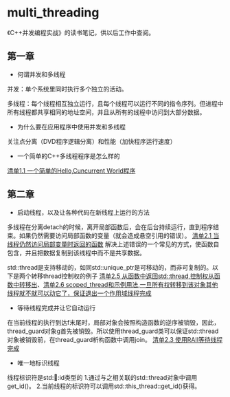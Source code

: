# multi_threading
《C++并发编程实战》的读书笔记，供以后工作中查阅。
## 第一章
- 何谓并发和多线程

并发：单个系统里同时执行多个独立的活动。

多线程：每个线程相互独立运行，且每个线程可以运行不同的指令序列。但进程中所有线程都共享相同的地址空间，并且从所有的线程中访问到大部分数据。

- 为什么要在应用程序中使用并发和多线程

关注点分离（DVD程序逻辑分离）和性能（加快程序运行速度）

- 一个简单的C++多线程程序是怎么样的

[清单1.1 一个简单的Hello,Cuncurrent World程序](https://github.com/xuyicpp/multi_threading/blob/master/chapter01/example1_1.cpp)

## 第二章
- 启动线程，以及让各种代码在新线程上运行的方法

多线程在分离detach的时候，离开局部函数后，会在后台持续运行，直到程序结束。如果仍然需要访问局部函数的变量（就会造成悬空引用的错误）。
[清单2.1 当线程仍然访问局部变量时返回的函数]()
解决上述错误的一个常见的方式，使函数自包含，并且把数据复制到该线程中而不是共享数据。

std::thread是支持移动的，如同std::unique_ptr是可移动的，而非可复制的。以下是两个转移thread控制权的例子
[清单2.5 从函数中返回std::thread,控制权从函数中转移出]()、[清单2.6 scoped_thread和示例用法,一旦所有权转移到该对象其他线程就不就可以动它了，保证退出一个作用域线程完成]()
- 等待线程完成并让它自动运行

在当前线程的执行到达f末尾时，局部对象会按照构造函数的逆序被销毁，因此，thread_guard对象g首先被销毁。所以使用thread_guard类可以保证std::thread对象被销毁前，在thread_guard析构函数中调用join。
[清单2.3 使用RAII等待线程完成]()

- 唯一地标识线程

线程标识符是std::thread::id类型的
1.通过与之相关联的std::thread对象中调用get_id()。
2.当前线程的标识符可以调用std::this_thread::get_id()获得。